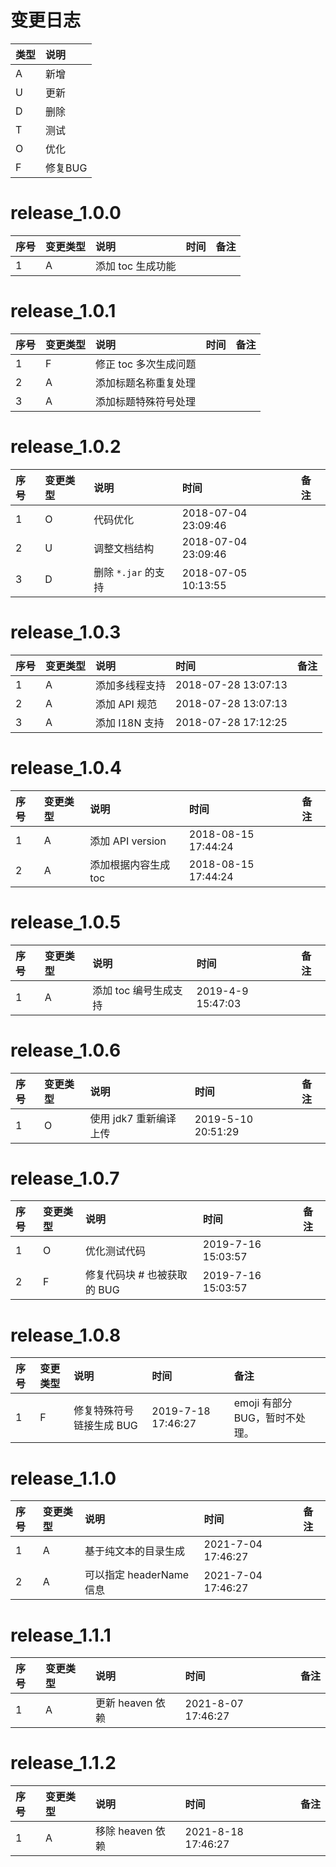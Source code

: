 # 变更日志

| 类型 | 说明 |
|:----|:----|
| A | 新增 |
| U | 更新 |
| D | 删除 |
| T | 测试 |
| O | 优化 |
| F | 修复BUG |

# release_1.0.0

| 序号 | 变更类型 | 说明 | 时间 | 备注 |
|:---|:---|:---|:---|:--|
| 1 | A | 添加 toc 生成功能 | | |

# release_1.0.1

| 序号 | 变更类型 | 说明 | 时间 | 备注 |
|:---|:---|:---|:---|:--|
| 1 | F | 修正 toc 多次生成问题 | | |
| 2 | A | 添加标题名称重复处理 | | |
| 3 | A | 添加标题特殊符号处理 | | |

# release_1.0.2

| 序号 | 变更类型 | 说明 | 时间 | 备注 |
|:---|:---|:---|:---|:--|
| 1 | O | 代码优化 | 2018-07-04 23:09:46 | |
| 2 | U | 调整文档结构 |  2018-07-04 23:09:46 | |
| 3 | D | 删除 `*.jar` 的支持 | 2018-07-05 10:13:55 | |

# release_1.0.3

| 序号 | 变更类型 | 说明 | 时间 | 备注 |
|:---|:---|:---|:---|:--|
| 1 | A | 添加多线程支持 | 2018-07-28 13:07:13 |
| 2 | A | 添加 API 规范 | 2018-07-28 13:07:13 |
| 3 | A | 添加 I18N 支持 | 2018-07-28 17:12:25 |

# release_1.0.4

| 序号 | 变更类型 | 说明 | 时间 | 备注 |
|:---|:---|:---|:---|:--|
| 1 | A | 添加 API version | 2018-08-15 17:44:24 |
| 2 | A | 添加根据内容生成 toc  | 2018-08-15 17:44:24 |

# release_1.0.5

| 序号 | 变更类型 | 说明 | 时间 | 备注 |
|:---|:---|:---|:---|:--|
| 1 | A | 添加 toc 编号生成支持 | 2019-4-9 15:47:03 |

# release_1.0.6

| 序号 | 变更类型 | 说明 | 时间 | 备注 |
|:---|:---|:---|:---|:--|
| 1 | O | 使用 jdk7 重新编译上传 | 2019-5-10 20:51:29 |

# release_1.0.7

| 序号 | 变更类型 | 说明 | 时间 | 备注 |
|:---|:---|:---|:---|:--|
| 1 | O | 优化测试代码 | 2019-7-16 15:03:57 |
| 2 | F | 修复代码块 # 也被获取的 BUG | 2019-7-16 15:03:57 |

# release_1.0.8

| 序号 | 变更类型 | 说明 | 时间 | 备注 |
|:---|:---|:---|:---|:--|
| 1 | F | 修复特殊符号链接生成 BUG | 2019-7-18 17:46:27 | emoji 有部分 BUG，暂时不处理。|

# release_1.1.0

| 序号 | 变更类型 | 说明 | 时间 | 备注 |
|:---|:---|:---|:---|:--|
| 1 | A | 基于纯文本的目录生成 | 2021-7-04 17:46:27 | |
| 2 | A | 可以指定 headerName 信息 | 2021-7-04 17:46:27 | |

# release_1.1.1

| 序号 | 变更类型 | 说明 | 时间 | 备注 |
|:---|:---|:---|:---|:--|
| 1 | A | 更新 heaven 依赖 | 2021-8-07 17:46:27 | |

# release_1.1.2

| 序号 | 变更类型 | 说明 | 时间 | 备注 |
|:---|:---|:---|:---|:--|
| 1 | A | 移除 heaven 依赖 | 2021-8-18 17:46:27 | |
